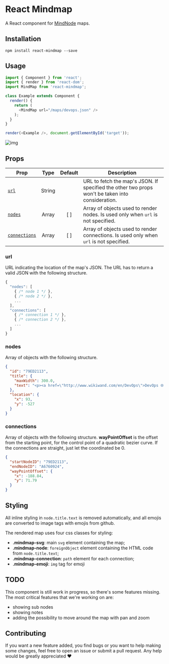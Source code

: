 # React Mindmap
A React component for [MindNode](https://mindnode.com/) maps.

## Installation

    npm install react-mindmap --save

## Usage

```js
import { Component } from 'react';
import { render } from 'react-dom';
import MindMap from 'react-mindmap';

class Example extends Component {
  render() {
    return (
      <MindMap url="/maps/devops.json" />
    );
  }
}

render(<Example />, document.getElementById('target'));
```

![img](https://raw.githubusercontent.com/learn-anything/img/master/react-mindmap-example.png)

## Props
| Prop                          | Type   | Default | Description                                                                                      |
|-------------------------------|:------:|:-------:|--------------------------------------------------------------------------------------------------|
| [`url`](#url)                 | String |         | URL to fetch the map's JSON. If specified the other two props won't be taken into consideration. |
| [`nodes`](#nodes)             | Array  | [ ]     | Array of objects used to render nodes. Is used only when `url` is not specified.                 |
| [`connections`](#connections) | Array  | [ ]     | Array of objects used to render connections. Is used only when `url` is not specified.           |

### url
URL indicating the location of the map's JSON. The URL has to return a valid JSON
with the following structure.

```js
{
  "nodes": [
    { /* node 1 */ },
    { /* node 2 */ },
    ...
  ],
  "connections": [
    { /* connection 1 */ },
    { /* connection 2 */ },
    ...
  ]
}
```

### nodes
Array of objects with the following structure.

```json
{
  "id": "79ED2113",
  "title": {
    "maxWidth": 300.0,
    "text": "<p><a href=\"http://www.wikiwand.com/en/DevOps\">DevOps 🌐</a></p>"
  },
  "location": {
    "x": 93,
    "y": -527
  }
}
```

### connections
Array of objects with the following structure. **wayPointOffset** is the offset
from the starting point, for the control point of a quadratic bezier curve. If the
connections are straight, just let the coordinated be 0.

```json
{
  "startNodeID": "79ED2113",
  "endNodeID": "A6760924",
  "wayPointOffset": {
    "x": -188.84,
    "y": 71.79
  }
}
```

## Styling
All inline styling in `node.title.text` is removed automatically, and all emojis
are converted to image tags with emojis from github.

The rendered map uses four css classes for styling:

- **.mindmap-svg**: main `svg` element containing the map;
- **.mindmap-node**: `foreignObject` element containing the HTML code from `node.title.text`;
- **.mindmap-connection**: `path` element for each connection;
- **.mindmap-emoji**: `img` tag for emoji

## TODO
This component is still work in progress, so there's some features missing. The most
critical features that we're working on are:

- showing sub nodes
- showing notes
- adding the possibility to move around the map with pan and zoom

## Contributing
If you want a new feature added, you find bugs or you want to help making some changes,
feel free to open an issue or submit a pull request. Any help would be greatly appreciated :heart:
